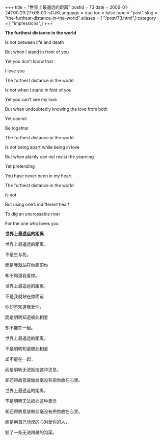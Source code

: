 +++
title = "世界上最遥远的距离"
postid = 73
date = 2006-01-24T00:29:27+08:00
isCJKLanguage = true
toc = false
type = "post"
slug = "the-furthest-distance-in-the-world"
aliases = [ "/post/73.html",]
category = [ "impressions",]
+++


**The furthest distance in the world**

Is not between life and death

But when I stand in front of you

Yet you don’t know that

I love you

<!--more-->

The furthest distance in the world

Is not when I stand in font of you

Yet you can’t see my love

But when undoubtedly knowing the love from both

Yet cannot

Be togehter

The furthest distance in the world

Is not being apart while being in love

But when plainly can not resist the yearning

Yet pretending

You have never been in my heart

The furthest distance in the world

Is not

But using one’s indifferent heart

To dig an uncrossable river

For the one who loves you

<!--more-->

**世界上最遥远的距离**

世界上最遥远的距离，

不是生与死，

而是我就站在你面前你

却不知道我爱你。

世界上最遥远的距离，

不是我就站在你面前

你却不知道我爱你，

而是明明知道彼此相爱

却不能在一起。

世界上最遥远的距离，

不是明明知道彼此相爱

却不能在一起，

而是明明无法抵挡这种思念，

却还得故意装做丝毫没有把你放在心里。

世界上最遥远的距离，

不是明明无法抵挡这种思念

却还得故意装做丝毫没有把你放在心里。

而是用自己冷漠的心对爱你的人，

掘了一条无法跨越的沟渠。

